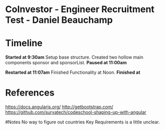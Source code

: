 # CoInvestor - Engineer Recruitment Test - Daniel Beauchamp


# Timeline

**Started at 9:30am**
Setup base structure.
Created two hollow main components sponsor and sponsorList.
**Paused at 11:00am**

**Restarted at 11:07am**
Finished Functionality at Noon.
**Finished at**

# References
https://docs.angularjs.org/
http://getbootstrap.com/
https://github.com/suryatech/codeschool-shaping-up-with-angular

#Notes
No way to figure out countries
Key Requirements is a little unclear.
